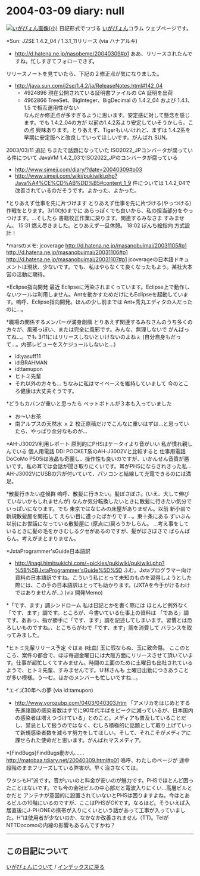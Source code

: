 2004-03-09 diary: null
=====================================================================================================
[![いがぴょん画像(小)](https://igapyon.github.io/diary/images/iga200306s.jpg "いがぴょん")](https://igapyon.github.io/diary/memo/memoigapyon.html) 日記形式でつづる [いがぴょん](https://igapyon.github.io/diary/memo/memoigapyon.html)コラム ウェブページです。

*Sun: J2SE 1.4.2_04 / 1.3.1_11リリース (via ハナアルキ)
* http://d.hatena.ne.jp/nasobeme/20040309#p1
ああ、リリースされたんですね。忙しすぎてフォローできず。

リリースノートを見ていたら、下記の２修正点が気になりました。
* http://java.sun.com/j2se/1.4.2/ja/ReleaseNotes.html#142_04
  * 4924896  現在公開されている証明書ファイルの CA 証明を出荷  
  * 4962866  TreeSet、BigInteger、BigDecimal の 1.4.2_04 および 1.4.1、1.5 で相互運用性がない  
なんだか修正点が多すぎるように思います。安定感に対して懸念を感じます。でも 1.4.2_04の方が 以前の1.4.2系より安定していそうかしら。この点 興味あります。とりあえず、Tigerもいいけれど、まずは 1.4.2系を 早期に安定版へと改良していってほしいです。がんばれ SUN。

2003/03/11 追記 ちまたで話題になっていた ISO2022_JPコンバータが腐っている件について
JavaVM 1.4.2_03でISO2022_JPのコンバータが腐っている
* http://www.simeji.com/diary/?date=20040309#p03
* http://www.simeji.com/wiki/pukiwiki.php?Java%A4%CE%CD%AB%DD%B5#content_1_9
件については 1.4.2_04で改善されているのだそうです。よかった、よかった。

*とりあえず仕事を先に片づけます
とりあえず仕事を先に片づける(やっつける)作戦をとります。3/10(水)までに あらっぽくでも良いから、私の担当部分をやっつけます。…そしたら 書籍校正作業に戻ります。関連するみなさま すみません。
15:31 燃え尽きました。とりあえず一旦休憩。
18:02 ぽんち絵指向 方式設計！

*marsのメモ: jcoverage
http://d.hatena.ne.jp/masanobuimai/20031105#p1
http://d.hatena.ne.jp/masanobuimai/20031106#p1
http://d.hatena.ne.jp/masanobuimai/20031107#p1
jcoverageの日本語ドキュメントは現状、少ないです。でも、私はやらなくて良くなったもよう。某社大本営の活動に期待。

*Eclipse指向開発
最近 Eclipseに汚染されまくっています。Eclipse上で動作しないツールは利用しません。Antを動かすためだけにもEclipseを起動しています。嗚呼、Eclipse指向開発。ほんの少し前までは Ant+秀丸エディタの人だったのに…。

*職場の関係するメンバーが満身創痍
とりあえず関連するみなさんのうち多くの方々が、風邪っぽい、または完全に風邪です。みんな、無理しないで がんばってね…。でも 3/11にはリリースしないといけないのよねぇ (自分自身もだって…。内部レビューをスケジュールしないと…)
* id:yasuff11
* id:BRAHMAN
* id:tamupon
* ヒトミ先輩
* それ以外の方々も…
ちなみに私はマイペースを維持していまして 今のところ健康は大丈夫そうです。

*どうもカバンが重いと思ったら
ペットボトルが３本も入っていました
* お～いお茶
* 南アルプスの天然水 ｘ２
校正原稿だけでこんなに重いはずは…と思っていたら、やっぱり余分なものが…

*AH-J3002V利用レポート
原則的にPHSはケータイより音がいい
私が慣れ親しんでいる 個人用電話 DDI POCKET系のAH-J3002Vと比較すると 仕事用電話DoCoMo P505iは液晶も奇麗し、操作性も良いのですが、いかんせん音質が悪いです。私の耳では会話が聞き取りにくいです。耳がPHSにならされきった私… AH-J3002VにUSBの穴が付いていて、パソコンと結線して充電できるのには満足。

*散髪行きたい症候群
嗚呼、散髪に行きたい。髪ぼさぼさ。(いえ、大して伸びていないかもしれませんが) なんか気分転換したいときに散髪に行きたい気分でいっぱいになります。でも 東京ではなじみの床屋がありません。以前 新小岩で新規散髪屋を開拓して えらい目に遭ったばかりです…。東十条にある ずいぶん以前にお世話になっている散髪屋に (原点に)戻ろうかしらん。
…考え事をしているときに髪の毛をかきむしるクセがあるのですが、髪がぼさぼさで ばらんばらん。考えがまとまりません。

*JxtaProgrammer'sGuide日本語訳
* http://inagi.himitsukichi.com/~pickles/pukiwiki/pukiwiki.php?%5B%5BJxtaProgrammer'sGuide%5D%5D
ふむ。Jxtaプログラマー向け資料の日本語訳ですね。こういう私にとって未知のものを習得しようとした際には、この手の日本語訳はとっても助かります。(JXTAを今手がけるわけではありませんが…) (via 開発Memo)

*「です、ます」調シンドローム
私は日記とかを書く際には ほとんど例外なく 「です、ます」調です。ところが、今書いている仕事上の資料は 「である」調です。ああっ、指が勝手に「です、ます」調を記述してしまいます。習慣とは恐ろしいものですね。、とこちらがわで「です、ます」調を消費して バランスを取ってみました。

*ヒトミ先輩リリース予定
ぐはぁ (吐血) 
玉に瑕ならぬ、玉に致命傷。
ここのところ、案件の都合で、ほぼ毎週金曜日には大阪方面にリリースさせて頂いています。仕事が超忙しくてすみません。時間の工面のために土曜日も出社されているようで、ヒトミ先輩、すみませんです。Ｕ林さんも 土曜日出勤につきあうことが多い模様。う～む。ほかのメンバーも忙しいですね…。

*エイズ30年への夢 (via id:tamupon)
* http://www.yorozubp.com/0403/040303.htm
「アメリカをはじめとする先進諸国の感染者数はすでに90年代半ばをピークに減っているが、日本国内の感染者は増えつづけている」とのこと。メディアも普及していることだし、禁忌として扱うのではなく、むしろ積極的に話題として取り上げていって新規感染者数を減らす努力をしてほしい。そして、それこそがメディアに課せられた使命だと思います。がんばれマスメディア。

*[FindBugs]FindBugs動かん……
http://matobaa.tdiary.net/20040309.html#p01
嗚呼、わたしのページが 途中段階のままフリーズしている弊害が。早く治さなくては。

ワタシもH”派です。音がいいのと料金が安いのが魅力です。PHSでほとんど困ったことはないです。でも今の会社ビルの中心部だと電波入りにくい...高層ビルとかだと アンテナが意図的に設置されていないとPHSは困りますよね。今はとあるビルの10階にいるのですが、ここはPHSがOKです。なるほど。そういえば入居直後にJ-PHONEの携帯が入りにくいという話があって工事が入っていました。H”は使用者が少ないのか、なかなか改善されません（TT)。TelがNTTDocomoの内線の影響もあるんですかね？


----------------------------------------------------------------------------------------------------

## この日記について
[いがぴょんについて](http://www.igapyon.jp/igapyon/diary/memo/memoigapyon.html) / [インデックスに戻る](https://igapyon.github.io/diary/idxall.html)
